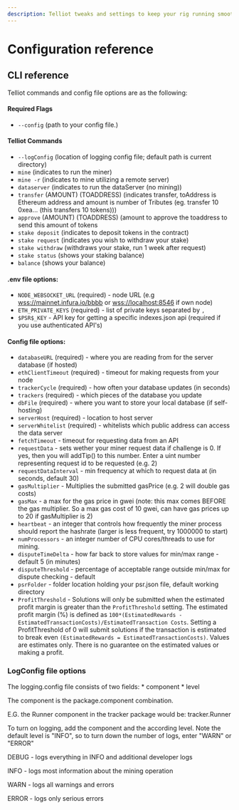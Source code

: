 ```yaml
---
description: Telliot tweaks and settings to keep your rig running smoothly.
---
```


# Configuration reference

## CLI reference

Telliot commands and config file options are as the following:

#### Required Flags <a id="docs-internal-guid-d1a57725-7fff-a753-9236-759dd3f42eed"></a>

* `--config` \(path to your config file.\)

#### Telliot Commands

* `--logConfig` \(location of logging config file; default path is current directory\)
* `mine` \(indicates to run the miner\)
* `mine -r` \(indicates to mine utilizing a remote server\)
* `dataserver` \(indicates to run the dataServer \(no mining\)\)
* `transfer` \(AMOUNT\) \(TOADDRESS\) \(indicates transfer, toAddress is Ethereum address and amount is number of Tributes \(eg. transfer 10 0xea... \(this transfers 10 tokens\)\)\)
* `approve` \(AMOUNT\) \(TOADDRESS\) \(amount to approve the toaddress to send this amount of tokens
* `stake deposit` \(indicates to deposit tokens in the contract\)
* `stake request` \(indicates you wish to withdraw your stake\)
* `stake withdraw` \(withdraws your stake, run 1 week after request\)
* `stake status` \(shows your staking balance\)
* `balance` \(shows your balance\)

#### .env file options:

* `NODE_WEBSOCKET_URL` \(required\) - node URL \(e.g [wss://mainnet.infura.io/bbbb](wss://mainnet.infura.io/bbbb) or [wss://localhost:8546](ws://localhost:8546) if own node\)
* `ETH_PRIVATE_KEYS` \(required\) - list of private keys separated by `,`
* `$PSR$_KEY` - API key for getting a specific indexes.json api \(required if you use authenticated API's\)

#### Config file options:

* `databaseURL` \(required\) - where you are reading from for the server database \(if hosted\)
* `ethClientTimeout` \(required\) - timeout for making requests from your node
* `trackerCycle` \(required\) - how often your database updates \(in seconds\)
* `trackers` \(required\) - which pieces of the database you update
* `dbFile` \(required\) - where you want to store your local database \(if self-hosting\)
* `serverHost` \(required\) - location to host server
* `serverWhitelist` \(required\) - whitelists which public address can access the data server
* `fetchTimeout` - timeout for requesting data from an API
* `requestData` - sets wether your miner request data if challenge is 0.  If yes, then you will addTip\(\) to this number.  Enter a uint number representing request id to be requested \(e.g. 2\)
* `requestDataInterval` - min frequency at which to request data at \(in seconds, default 30\)
* `gasMultiplier` - Multiplies the submitted gasPrice \(e.g. 2 will double gas costs\)
* `gasMax` - a max for the gas price in gwei \(note: this max comes BEFORE the gas multiplier.  So a max gas cost of 10 gwei, can have gas prices up to 20 if gasMultiplier is 2\)
* `heartbeat` - an integer that controls how frequently the miner process should report the hashrate \(larger is less frequent, try 1000000 to start\)
* `numProcessors` - an integer number of CPU cores/threads to use for mining.
* `disputeTimeDelta` - how far back to store values for min/max range - default 5 \(in minutes\)
* `disputeThreshold` - percentage of acceptable range outside min/max for dispute checking - default
* `psrFolder` - folder location holding your psr.json file, default working directory
* `ProfitThreshold` - Solutions will only be submitted when the estimated profit margin is greater than the `ProfitThreshold` setting.  The estimated profit margin \(%\) is defined as `100*(EstimatedRewards - EstimatedTransactionCosts)/EstimatedTransaction Costs`.  Setting a ProfitThreshold of 0 will submit solutions if the transaction is estimated to break even `(EstimatedRewards = EstimatedTransactionCosts)`.   Values are estimates only.  There is no guarantee on the estimated values or making a profit.

### LogConfig file options

The logging.config file consists of two fields: \* component \* level

The component is the package.component combination.

E.G. the Runner component in the tracker package would be: tracker.Runner

To turn on logging, add the component and the according level. Note the default level is "INFO", so to turn down the number of logs, enter "WARN" or "ERROR"

DEBUG - logs everything in INFO and additional developer logs

INFO - logs most information about the mining operation

WARN - logs all warnings and errors

ERROR - logs only serious errors

